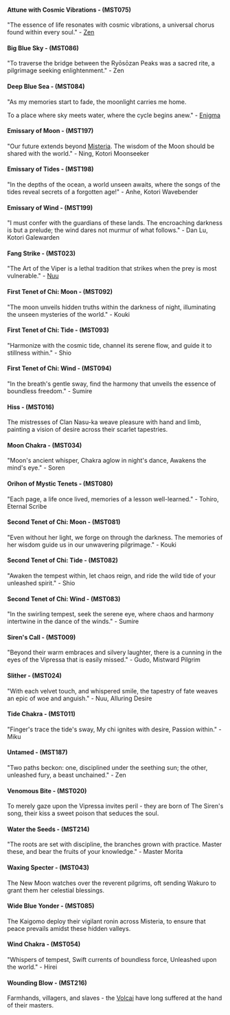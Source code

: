 #### Attune with Cosmic Vibrations - (MST075)
"The essence of life resonates with cosmic vibrations, a universal chorus found within every soul." - [Zen](../heroes-of-rathe/zen-about.md)

#### Big Blue Sky - (MST086)
"To traverse the bridge between the Ryōsōzan Peaks was a sacred rite, a pilgrimage seeking enlightenment." - Zen

#### Deep Blue Sea - (MST084)
"As my memories start to fade, the moonlight carries me home.

To a place where sky meets water, where the cycle begins anew." - [Enigma](../heroes-of-rathe/enigma-about.md)

#### Emissary of Moon - (MST197)
"Our future extends beyond [Misteria](../world-of-rathe/misteria/misteria.md). The wisdom of the Moon should be shared with the world." - Ning, Kotori Moonseeker

#### Emissary of Tides - (MST198)
"In the depths of the ocean, a world unseen awaits, where the songs of the tides reveal secrets of a forgotten age!" - Anhe, Kotori Wavebender

#### Emissary of Wind - (MST199)
"I must confer with the guardians of these lands. The encroaching darkness is but a prelude; the wind dares not murmur of what follows." - Dan Lu, Kotori Galewarden

#### Fang Strike - (MST023)
"The Art of the Viper is a lethal tradition that strikes when the prey is most vulnerable." - [Nuu](../heroes-of-rathe/nuu-about.md)

#### First Tenet of Chi: Moon - (MST092)
"The moon unveils hidden truths within the darkness of night, illuminating the unseen mysteries of the world." - Kouki

#### First Tenet of Chi: Tide - (MST093)
"Harmonize with the cosmic tide, channel its serene flow, and guide it to stillness within." - Shio

#### First Tenet of Chi: Wind - (MST094)
"In the breath's gentle sway, find the harmony that unveils the essence of boundless freedom." - Sumire

#### Hiss - (MST016)
The mistresses of Clan Nasu-ka weave pleasure with hand and limb, painting a vision of desire across their scarlet tapestries.

#### Moon Chakra - (MST034)
"Moon's ancient whisper, Chakra aglow in night's dance, Awakens the mind's eye." - Soren

#### Orihon of Mystic Tenets - (MST080)
"Each page, a life once lived, memories of a lesson well-learned." - Tohiro, Eternal Scribe

#### Second Tenet of Chi: Moon - (MST081)
"Even without her light, we forge on through the darkness. The memories of her wisdom guide us in our unwavering pilgrimage." - Kouki

#### Second Tenet of Chi: Tide - (MST082)
"Awaken the tempest within, let chaos reign, and ride the wild tide of your unleashed spirit." - Shio

#### Second Tenet of Chi: Wind - (MST083)
"In the swirling tempest, seek the serene eye, where chaos and harmony intertwine in the dance of the winds." - Sumire

#### Siren's Call - (MST009)
"Beyond their warm embraces and silvery laughter, there is a cunning in the eyes of the Vipressa that is easily missed." - Gudo, Mistward Pilgrim

#### Slither - (MST024)
"With each velvet touch, and whispered smile, the tapestry of fate weaves an epic of woe and anguish." - Nuu, Alluring Desire

#### Tide Chakra - (MST011)
"Finger's trace the tide's sway, My chi ignites with desire, Passion within." - Miku

#### Untamed - (MST187)
"Two paths beckon: one, disciplined under the seething sun; the other, unleashed fury, a beast unchained." - Zen

#### Venomous Bite - (MST020)
To merely gaze upon the Vipressa invites peril - they are born of The Siren's song, their kiss a sweet poison that seduces the soul.

#### Water the Seeds - (MST214)
"The roots are set with discipline, the branches grown with practice. Master these, and bear the fruits of your knowledge." - Master Morita

#### Waxing Specter - (MST043)
The New Moon watches over the reverent pilgrims, oft sending Wakuro to grant them her celestial blessings.

#### Wide Blue Yonder - (MST085)
The Kaigomo deploy their vigilant ronin across Misteria, to ensure that peace prevails amidst these hidden valleys.

#### Wind Chakra - (MST054)
"Whispers of tempest, Swift currents of boundless force, Unleashed upon the world." - Hirei

#### Wounding Blow - (MST216)
Farmhands, villagers, and slaves - the [Volcai](../world-of-rathe/volcor/welcome-to-volcor.md) have long suffered at the hand of their masters.

